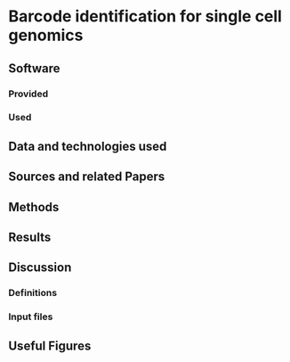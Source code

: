 # Barcode identification for single cell genomics

## Software 
### Provided
### Used 

## Data and technologies used

## Sources and related Papers

## Methods

## Results

## Discussion



### Definitions

### Input files

## Useful Figures
